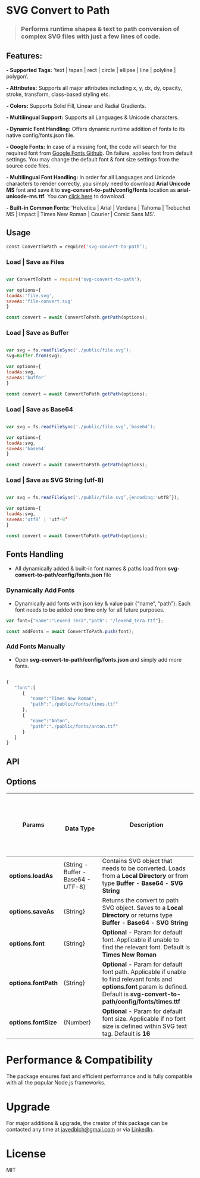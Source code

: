 # SVG Convert to Path

> ### Performs runtime shapes & text to path conversion of complex SVG files with just a few lines of code.

## Features:

**- Supported Tags:** 'text | tspan | rect | circle | ellipse | line | polyline | polygon’.

**- Attributes:** Supports all major attributes including  x, y, dx, dy, opacity, stroke, transform, class-based styling etc.

**- Colors:** Supports Solid Fill, Linear and Radial Gradients.

**- Multilingual Support:** Supports all Languages & Unicode characters.

**- Dynamic Font Handling:** Offers dynamic runtime addition of fonts to its native config/fonts.json file. 

**- Google Fonts:** In case of a missing font, the code will search for the required font from [Google Fonts Github](https://github.com/google/fonts). On failure, applies font from default settings. You may change the default font & font size settings from the source code files.

**- Multilingual Font Handling:** In order for all Languages and Unicode characters to render correctly, you simply need to download **Arial Unicode MS** font and save it to **svg-convert-to-path/config/fonts** location as **arial-unicode-ms.ttf**. You can [click here](https://www.fonts100.com/5092/arial_unicode_ms.zip) to download. 

**- Built-in Common Fonts:** 'Helvetica | Arial | Verdana | Tahoma | Trebuchet MS | Impact | Times New Roman | Courier | Comic Sans MS’.


## Usage

```bash
const ConvertToPath = require('svg-convert-to-path’);
```

### Load | Save as Files

```javascript

var ConvertToPath = require('svg-convert-to-path');

var options={
loadAs:'file.svg',
saveAs:'file-convert.svg'
}	

const convert = await ConvertToPath.getPath(options);

```

### Load | Save as Buffer

```javascript

var svg = fs.readFileSync('./public/file.svg’);
svg=Buffer.from(svg);

var options={
loadAs:svg,
saveAs:'buffer’
}

const convert = await ConvertToPath.getPath(options);

```

### Load | Save as Base64

```javascript

var svg = fs.readFileSync('./public/file.svg’,’base64’);

var options={
loadAs:svg,
saveAs:'base64’
}

const convert = await ConvertToPath.getPath(options);

```

### Load | Save as SVG String (utf-8)

```javascript

var svg = fs.readFileSync('./public/file.svg’,{encoding:'utf8’});

var options={
loadAs:svg,
saveAs:'utf8’ | 'utf-8’
}

const convert = await ConvertToPath.getPath(options);

```
## Fonts Handling

- All dynamically added & built-in font names & paths load from **svg-convert-to-path/config/fonts.json** file

### Dynamically Add Fonts

- Dynamically add fonts with json key & value pair {“name”, “path”}. Each font needs to be added one time only for all future purposes.

```javascript
var font={"name":"Lexend Tera","path": "/lexend_tera.ttf"};

const addFonts = await ConvertToPath.push(font);

```

### Add Fonts Manually

- Open **svg-convert-to-path/config/fonts.json** and simply add more fonts.

```javascript

{
   "font":[
      {
         "name":"Times New Roman",
         "path":"./public/fonts/times.ttf"
      },
      {
         "name":"Anton",
         "path":"./public/fonts/anton.ttf"
      }	  
   ]
}

```
## API

## Options


Params | &nbsp; &nbsp;&nbsp;&nbsp;&nbsp; &nbsp; &nbsp;&nbsp;&nbsp;&nbsp; &nbsp; &nbsp;&nbsp;&nbsp;&nbsp; &nbsp; &nbsp;&nbsp;&nbsp; &nbsp; &nbsp;&nbsp;&nbsp; &nbsp; &nbsp;&nbsp;&nbsp; &nbsp; &nbsp;&nbsp;&nbsp; &nbsp; &nbsp;&nbsp;&nbsp; &nbsp; &nbsp;&nbsp; &nbsp; &nbsp; &nbsp;&nbsp; &nbsp; &nbsp; &nbsp;&nbsp; &nbsp; &nbsp; &nbsp;&nbsp;  Data Type &nbsp; &nbsp; &nbsp;&nbsp; &nbsp; &nbsp;&nbsp; &nbsp; &nbsp;&nbsp; &nbsp; &nbsp;&nbsp; &nbsp; &nbsp;&nbsp; &nbsp; &nbsp;&nbsp; &nbsp; &nbsp;&nbsp; &nbsp; &nbsp;&nbsp; &nbsp; &nbsp;&nbsp; &nbsp; &nbsp;  | Description
--- | --- | ---
**options.loadAs** | {String - Buffer - Base64 - UTF-8} | Contains SVG object that needs to be converted. Loads from a **Local Directory** or from type **Buffer** - **Base64** - **SVG String**
**options.saveAs** | {String} | Returns the convert to path SVG object. Saves to a **Local Directory** or returns type **Buffer** - **Base64** - **SVG String**
**options.font** | {String} | **Optional** - Param for default font. Applicable if unable to find the relevant font. Default is **Times New Roman**
**options.fontPath** | {String} | **Optional** - Param for default font path. Applicable if unable to find relevant fonts and **options.font** param is defined. Default is **svg-convert-to-path/config/fonts/times.ttf**
**options.fontSize** | {Number} | **Optional** - Param for default font size. Applicable if no font size is defined within SVG text tag. Default is **16**

# Performance & Compatibility
The package ensures fast and efficient performance and is fully compatible with all the popular Node.js frameworks.

# Upgrade
For major additions & upgrade, the creator of this package can be contacted any time at javedblch@gmail.com or via [LinkedIn](https://www.linkedin.com/in/javed-baloch-672a5013/).

# License

MIT
